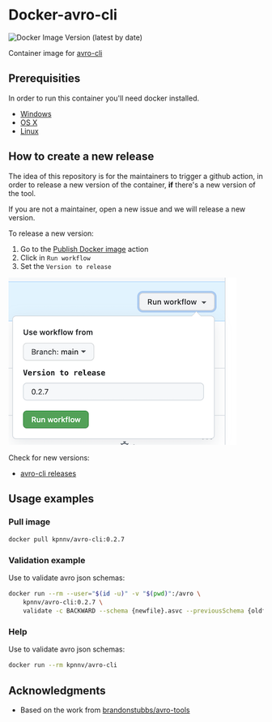 # Docker-avro-cli

![Docker Image Version (latest by date)](https://img.shields.io/docker/v/kpnnv/avro-cli?label=latest%20version)

Container image for [avro-cli](https://github.com/rkluszczynski/avro-cli)

## Prerequisities

In order to run this container you'll need docker installed.

* [Windows](https://docs.docker.com/windows/started)
* [OS X](https://docs.docker.com/mac/started/)
* [Linux](https://docs.docker.com/linux/started/)

## How to create a new release

The idea of this repository is for the maintainers to trigger a github action,
in order to release a new version of the container, **if** there's a new version of the tool.

If you are not a maintainer, open a new issue and we will release a new version.

To release a new version:

1. Go to the [Publish Docker image](https://github.com/kpn/docker-avro-cli/actions/workflows/publish-container.yml) action
1. Click in `Run workflow`
1. Set the `Version to release`

![Input action example](/docs/img/version-to-release.png)

Check for new versions:

- [avro-cli releases](https://github.com/rkluszczynski/avro-cli/releases)

## Usage examples

### Pull image

```sh
docker pull kpnnv/avro-cli:0.2.7
```

### Validation example

Use to validate avro json schemas:

```sh
docker run --rm --user="$(id -u)" -v "$(pwd)":/avro \
    kpnnv/avro-cli:0.2.7 \
    validate -c BACKWARD --schema {newfile}.asvc --previousSchema {oldfile}.asvc
```

### Help

Use to validate avro json schemas:

```sh
docker run --rm kpnnv/avro-cli
```

## Acknowledgments

* Based on the work from [brandonstubbs/avro-tools](https://github.com/brandonstubbs/docker-avro-tools)